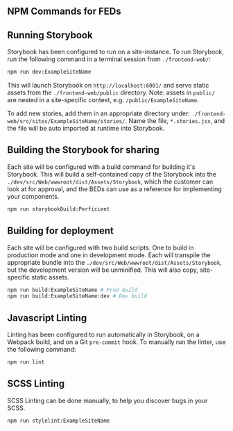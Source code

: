 ## NPM Commands for FEDs

## Running Storybook

Storybook has been configured to run on a site-instance. To run Storybook, run the following command in a terminal session from `./frontend-web/`:

```sh
npm run dev:ExampleSiteName
```

This will launch Storybook on `http://localhost:6001/` and serve static assets from the `./frontend-web/public` directory. Note: assets in `public/` are nested in a site-specific context, e.g. `/public/ExampleSiteName`.

To add new stories, add them in an appropriate directory under: `./frontend-web/src/sites/ExampleSiteName/stories/`. Name the file, `*.stories.jsx`, and the file will be auto imported at runtime into Storybook.

## Building the Storybook for sharing

Each site will be configured with a build command for building it's Storybook. This will build a self-contained copy of the Storybook into the `./dev/src/Web/wwwroot/dist/Assets/Storybook`, which the customer can look at for approval, and the BEDs can use as a reference for implementing your components.

```sh
npm run storybookBuild:Perficient
```

## Building for deployment

Each site will be configured with two build scripts. One to build in production mode and one in development mode. Each will transpile the appropriate bundle into the `./dev/src/Web/wwwroot/dist/Assets/Storybook`, but the development version will be unminified. This will also copy, site-specific static assets.

```sh
npm run build:ExampleSiteName # Prod build
npm run build:ExampleSiteName:dev # Dev build
```

## Javascript Linting

Linting has been configured to run automatically in Storybook, on a Webpack build, and on a Git `pre-commit` hook. To manually run the linter, use the following command:

```sh
npm run lint
```

## SCSS Linting

SCSS Linting can be done manually, to help you discover bugs in your SCSS.

```sh
npm run stylelint:ExampleSiteName
```
